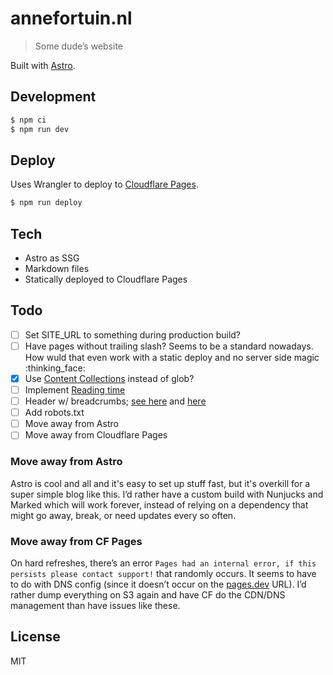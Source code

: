 # annefortuin.nl

> Some dude’s website

Built with [Astro](https://astro.build/).

## Development

```bash
$ npm ci
$ npm run dev
```

## Deploy

Uses Wrangler to deploy to [Cloudflare Pages](https://pages.cloudflare.com/).

```bash
$ npm run deploy
```

## Tech

- Astro as SSG
- Markdown files
- Statically deployed to Cloudflare Pages

## Todo

- [ ] Set SITE_URL to something during production build?
- [ ] Have pages without trailing slash? Seems to be a standard nowadays. How wuld that even work with a static deploy and no server side magic :thinking_face:
- [x] Use [Content Collections](https://docs.astro.build/en/guides/content-collections/) instead of glob?
- [ ] Implement [Reading time](https://docs.astro.build/en/recipes/reading-time/)
- [ ] Header w/ breadcrumbs; [see here](https://markboulton.co.uk/journal/an-anchor/) and [here](https://paulmillr.com/posts/eth-cryptography/)
- [ ] Add robots.txt
- [ ] Move away from Astro 
- [ ] Move away from Cloudflare Pages

### Move away from Astro

Astro is cool and all and it's easy to set up stuff fast, but it's overkill for a super simple blog like this. I’d rather have a custom build with Nunjucks and Marked which will work forever, instead of relying on a dependency that might go away, break, or need updates every so often.

### Move away from CF Pages

On hard refreshes, there’s an error `Pages had an internal error, if this persists please contact support!` that randomly occurs. It seems to have to do with DNS config (since it doesn’t occur on the [pages.dev](https://annefortuin-nl.pages.dev) URL). I’d rather dump everything on S3 again and have CF do the CDN/DNS management than have issues like these.

## License

MIT
